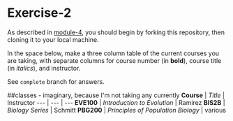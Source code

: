 # Exercise-2

As described in [module-4](https://github.com/INFO-201/m4-git-intro), you should begin by forking this repository, then cloning it to your local machine.

In the space below, make a three column table of the current courses you are taking, with separate columns for course number (in **bold**), course title (in _italics_), and instructor.

See `complete` branch for answers.

##classes - imaginary, because I'm not taking any currently
**Course** | _Title_ | Instructor
--- | --- | ---
**EVE100** | _Introduction to Evolution_ | Ramirez
**BIS2B** | _Biology Series_ | Schmitt
**PBG200** | _Principles of Population Biology_ | various

